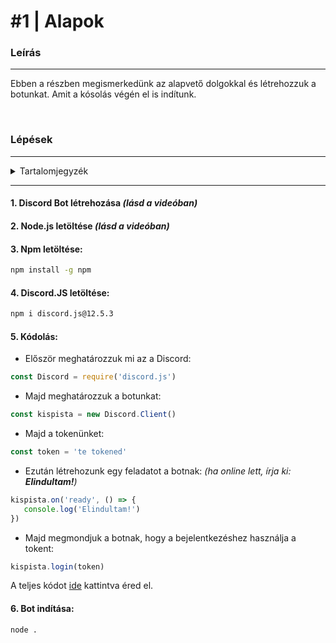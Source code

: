 # #1 | Alapok

### Leírás 
---
Ebben a részben megismerkedünk az alapvető dolgokkal és létrehozzuk a botunkat. Amit a kósolás végén el is indítunk.

<br />

### Lépések

---

<details>
  <summary>Tartalomjegyzék</summary>
  <ol>
    <li>
      <a href="#1-discord-bot-létrehozása">Discord Bot létrehozása</a>
    </li>
    <li>
      <a href="#2-nodejs-letöltése">Node.js letöltése</a>
    </li>
    <li>
      <a href="3-npm-letöltése">Npm letöltése</a>
    </li>
    <li>
      <a href="4-discordjs-letöltése">Discord.JS letöltése</a>
    </li>
    <li>
      <a href="5-kódolás">Kódolás</a>
    </li>
    <li>
      <a href="6-bot-indítása">Bot indítása</a>
    </li>
  </ol>
</details>

   
---

#### 1. Discord Bot létrehozása *(lásd a videóban)* 
#### 2. Node.js letöltése *(lásd a videóban)*
#### 3. Npm letöltése:

```sh
npm install -g npm 
```

#### 4. Discord.JS letöltése:

```sh
npm i discord.js@12.5.3
```

#### 5. Kódolás:
- Először meghatározzuk mi az a Discord:

```js
const Discord = require('discord.js')
```

- Majd meghatározzuk a botunkat:

```js
const kispista = new Discord.Client()
```

- Majd a tokenünket:

```js
const token = 'te tokened'
```

- Ezután létrehozunk egy feladatot a botnak:
*(ha online lett, írja ki: **Elindultam!**)*
```js
kispista.on('ready', () => {
   console.log('Elindultam!')
})
```

- Majd megmondjuk a botnak, hogy a bejelentkezéshez használja a tokent:
```js
kispista.login(token)
```

A teljes kódot [ide](https://github.com/KriptonSource/Discord.js-V12/blob/main/%231%20%7C%20Alapok/index.js) kattintva éred el.

#### 6. Bot indítása: 

```sh
node .
```


